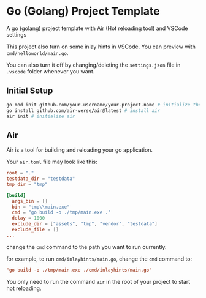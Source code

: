 # Go (Golang) Project Template

A go (golang) project template with [Air](https://github.com/air-verse/air) (Hot reloading tool) and VSCode settings

This project also turn on some inlay hints in VSCode. You can preview with `cmd/helloworld/main.go`.

You can also turn it off by changing/deleting the `settings.json` file in `.vscode` folder whenever you want.

## Initial Setup

```bash
go mod init github.com/your-username/your-project-name # initialize the project
go install github.com/air-verse/air@latest # install air
air init # initialize air
```

## Air
Air is a tool for building and reloading your go application.

Your `air.toml` file may look like this:

```toml
root = "."
testdata_dir = "testdata"
tmp_dir = "tmp"

[build]
  args_bin = []
  bin = "tmp\\main.exe"
  cmd = "go build -o ./tmp/main.exe ."
  delay = 1000
  exclude_dir = ["assets", "tmp", "vendor", "testdata"]
  exclude_file = []
...
```

change the `cmd` command to the path you want to run currently.

for example, to run `cmd/inlayhints/main.go`, change the `cmd` command to:

```toml
"go build -o ./tmp/main.exe ./cmd/inlayhints/main.go"
```

You only need to run the command `air` in the root of your project to start hot reloading.

